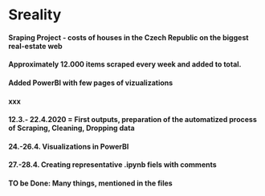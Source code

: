 # Sreality
#### Sraping Project - costs of houses in the Czech Republic on the biggest real-estate web 
#### Approximately 12.000 items scraped every week and added to total.
#### Added PowerBI with few pages of vizualizations
#### xxx
#### 12.3.- 22.4.2020 = First outputs, preparation of the automatized process of Scraping, Cleaning, Dropping data
#### 24.-26.4. Visualizations in PowerBI
#### 27.-28.4. Creating representative .ipynb fiels with comments
#### TO be Done: Many things, mentioned in the files
